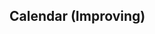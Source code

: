 ## Calendar (Improving)

<!-- ## Calendar

Display date.

### Basic

:::demo Set `value` to specify the currently displayed month. If `value` is not specified, current month is displayed. `value` supports two-way binding.
```html
<el-calendar v-model="value">
</el-calendar>

<script>
  export default {
    data() {
      return {
        value: new Date()
      }
    }
  }
</script>
```
:::

### Custom Content

:::demo Customize what is displayed in the calendar cell by setting `scoped-slot` named `dateCell`. In `scoped-slot` you can get the date (the date of the current cell), data (including the type, isSelected, day attribute). For details, please refer to the API documentation below.
```html
<el-calendar>
  <template
    slot="dateCell"
    slot-scope="{date, data}">
    <p :class="data.isSelected ? 'is-selected' : ''">
      {{ data.day.split('-').slice(1).join('-') }} {{ data.isSelected ? '✔️' : ''}}
    </p>
  </template>
</el-calendar>
<style>
  .is-selected {
    color: #1989FA;
  }
</style>
```
:::

### Range

:::demo Set the `range` attribute to specify the display range of the calendar. Start time must be Monday, end time must be Sunday, and the time span cannot exceed two months.
```html
<el-calendar :range="['2019-03-04', '2019-03-24']">
</el-calendar>
```
:::

### Attributes
| Attribute       | Description        | Type      | Accepted Values       | Default  |
|-----------------|------------------- |---------- |---------------------- |--------- |
| value / v-model | binding value      | Date/string/number | —            | —        |
| range           | time range, including start time and end time. Start time must be start day of week, end time must be end day of week, the time span cannot exceed two months. | Array  | —  | —  |
| first-day-of-week | fisrt day of week| Number    | 1 to 7                |  1       |

### dateCell scoped slot 参数
| Attribute       | Description   | Type      | Accepted Values       | Default  |
|-----------------|-------------- |---------- |---------------------- |--------- |
| date            | date the cell represents  | Date      | —                     | —        |
| data            | { type, isSelected, day}. `type` indicates which month the date belongs, optional values are prev-month, current-month, next-month; `isSelected` indicates whether the date is selected; `day` is the formatted date in the format yyyy-MM-dd    | Object      | —           | —      | -->
